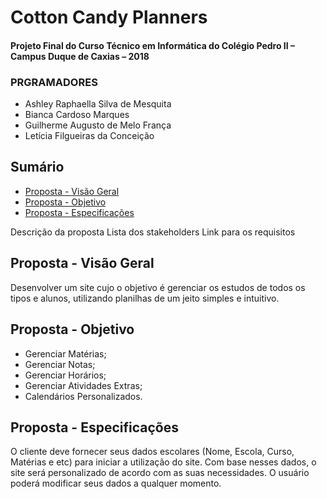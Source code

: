 # Cotton Candy Planners

#### Projeto Final do Curso Técnico em Informática do Colégio Pedro II – Campus Duque de Caxias – 2018

### PRGRAMADORES
* Ashley Raphaella Silva de Mesquita
* Bianca Cardoso Marques
* Guilherme Augusto de Melo França
* Letícia Filgueiras da Conceição


## Sumário
- [Proposta - Visão Geral](#proposta---visão-geral)
- [Proposta - Objetivo](#proposta---objetivo)
- [Proposta - Especificações](#proposta---especificações)

Descrição da proposta
Lista dos stakeholders
Link para os requisitos




## Proposta - Visão Geral
Desenvolver um site cujo o objetivo é gerenciar os estudos de todos os tipos e alunos, utilizando planilhas de um jeito simples e intuitivo.

## Proposta - Objetivo
* Gerenciar Matérias;
* Gerenciar Notas;
* Gerenciar Horários;
* Gerenciar Atividades Extras;
* Calendários Personalizados.

## Proposta - Especificações

O cliente deve fornecer seus dados escolares (Nome, Escola, Curso, Matérias e etc)  para iniciar a utilização do site.
Com base nesses dados, o site será personalizado de acordo com as suas necessidades.
O usuário poderá modificar seus dados a qualquer momento.
